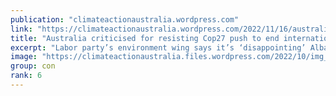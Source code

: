 ```yaml
---
publication: "climateactionaustralia.wordpress.com"
link: "https://climateactionaustralia.wordpress.com/2022/11/16/australia-criticised-for-resisting-cop27-push-to-end-international-fossil-fuel-subsidies-cop27-climatecrisis-auspol-on-the-highwaytohell-time-for-plane-2/"
title: "Australia criticised for resisting Cop27 push to end international fossil fuel subsidies #COP27 #ClimateCrisis #auspol On the #HighwayToHell Time for #PlanE"
excerpt: "Labor party’s environment wing says it’s ‘disappointing’ Albanese government has not joined partnership which would build consensus across OECD BY Adam Morton The climate change minister Chris Bowe…"
image: "https://climateactionaustralia.files.wordpress.com/2022/10/img_1863.jpg?w=1200"
group: con
rank: 6
---
```


